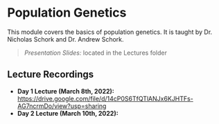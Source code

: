 # Population Genetics
This module covers the basics of population genetics. It is taught by Dr. Nicholas Schork and Dr. Andrew Schork. 

> *Presentation Slides:* located in the Lectures folder

## Lecture Recordings

* **Day 1 Lecture (March 8th, 2022):** https://drive.google.com/file/d/14cP0S6TfQTlANJx6KJHTFs-AG7ncrmDo/view?usp=sharing
* **Day 2 Lecture (March 10th, 2022):** 
